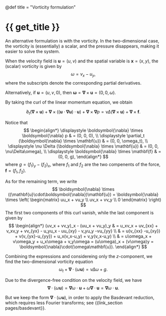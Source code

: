 @def title = "Vorticity formulation"

# {{ get_title }}

An alternative formulation is with the vorticity. In the two-dimensional case, the vorticity is (essentially) a scalar, and the pressure disappears, making it easier to solve the system.

When the velocity field is $\mathbf{u} = (u, v)$ and the spatial variable is $\mathbf{x} = (x, y)$, the (scalar) vorticity is given by
$$ \omega = v_x - u_y,
$$
where the subscripts denote the corresponding partial derivatives.

Alternatively, if $\mathbf{u} = (u, v, 0)$, then $\mathbf{\omega} = \boldsymbol{\nabla} \times \mathbf{u} = (0, 0, \omega)$.

By taking the curl of the linear momentum equation, we obtain

$$
\partial_t (\boldsymbol{\nabla} \times \mathbf{u}) + \boldsymbol{\nabla} \times ((\mathbf{u} \cdot \boldsymbol{\nabla} \mathbf{u})\cdot \mathbf{u}) + \boldsymbol{\nabla} \times \boldsymbol{\nabla} p = \nu \Delta (\boldsymbol{\nabla} \times \mathbf{u}) + \boldsymbol{\nabla} \times \mathbf{f}.
$$

Notice that
$$
\begin{align*}
  \displaystyle \boldsymbol{\nabla} \times \boldsymbol{\nabla} p & = (0, 0, 0), \\
  \displaystyle \partial_t (\boldsymbol{\nabla} \times \mathbf{u}) & = (0, 0, \omega_t), \\
  \displaystyle \nu \Delta (\boldsymbol{\nabla} \times \mathbf{u}) & = (0, 0, \nu\Delta\omega), \\
  \displaystyle \boldsymbol{\nabla} \times \mathbf{f} & = (0, 0, g),
 \end{align*}
$$
where $g = (f_1)_y - (f_2)_x$, where $f_1$ and $f_2$ are the two compenents of the force, $\mathbf{f} = (f_1, f_2)$.

As for the remaining term, we write 
$$
\boldsymbol{\nabla} \times ((\mathbf{u}\cdot\boldsymbol{\nabla})\mathbf{u}) = \boldsymbol{\nabla} \times \left( \begin{matrix} uu_x + vu_y \\ uv_x + vv_y \\ 0 \end{matrix}  \right)
$$
The first two components of this curl vanish, while the last component is given by
$$
\begin{align*}
(uv_x + vv_y)_x - (uu_x + vu_y)_y & = u_xv_x + uv_{xx} + v_xv_y + vv_{yx} - u_yu_x - uu_{xy} - v_yu_y  -vu_{yy} \\
  & = u(v_{xx} -u_{xy}) + v(v_{yx}-u_{yy}) + u_x(v_x-u_y) + v_y(v_x-u_y) \\
  & = u\omega_x + v\omega_y + u_x\omega + v_y\omega = (u\omega)_x + (v\omega)y = \boldsymbol{\nabla}\cdot(\omega\mathbf{u}).
\end{align*}
$$

Combining the expressions and considereing only the $z$-component, we find the two-dimensional vorticity equation
$$
  \omega_t + \boldsymbol{\nabla}\cdot(\omega\mathbf{u}) = \nu\Delta \omega + g.
$$

Due to the divergence-free condition on the velocity field, we have
$$
\boldsymbol{\nabla}\cdot(\omega\mathbf{u}) = \boldsymbol{\nabla}\omega \cdot \mathbf{u} + \omega \boldsymbol{\nabla}\cdot \mathbf{u} = \boldsymbol{\nabla}\omega \cdot \mathbf{u}.
$$

But we keep the form $\boldsymbol{\nabla}\cdot(\omega\mathbf{u}),$ in order to apply the Basdevant reduction, which requires less Fourier transforms; see {{link_section pages/basdevant}}.
